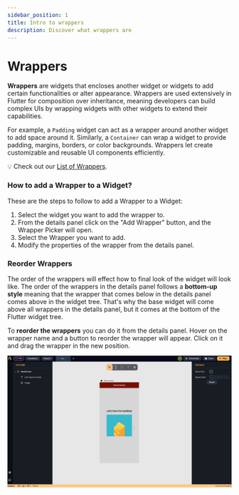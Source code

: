 ```yaml
---
sidebar_position: 1
title: Intro to wrappers
description: Discover what wrappers are
---
```

# Wrappers

**Wrappers** are widgets that encloses another widget or widgets to add certain functionalities or alter appearance. 
Wrappers are used extensively in Flutter for composition over inheritance, meaning developers can build complex UIs by wrapping widgets with other widgets to extend their capabilities.

For example, a `Padding` widget can act as a wrapper around another widget to add space around it. Similarly, a `Container` can wrap a widget to provide padding, margins, borders, or color backgrounds. Wrappers let create customizable and reusable UI components efficiently.

💡 Check out our [List of Wrappers](./wrappers_list.md).

### How to add a Wrapper to a Widget?

These are the steps to follow to add a Wrapper to a Widget:

1. Select the widget you want to add the wrapper to.
2. From the details panel click on the "Add Wrapper" button, and the Wrapper Picker will open.
3. Select the Wrapper you want to add.
4. Modify the properties of the wrapper from the details panel.

### Reorder Wrappers

The order of the wrappers will effect how to final look of the widget will look like.
The order of the wrappers in the details panel follows a **bottom-up style** meaning that the wrapper that comes below in the details panel comes above in the widget tree. That's why the base widget will come above all wrappers in the details panel, but it comes at the bottom of the Flutter widget tree.

To **reorder the wrappers** you can do it from the details panel. Hover on the wrapper name and a button to reorder the wrapper will appear. Click on it and drag the wrapper in the new position.


![](../img/wrappers.gif)




